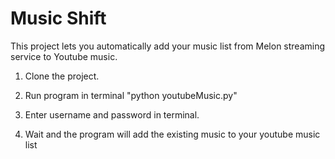 # Music Shift

This project lets you automatically add your music list from Melon streaming service to Youtube music.


1. Clone the project.

2. Run program in terminal "python youtubeMusic.py"

3. Enter username and password in terminal.

4. Wait and the program will add the existing music to your youtube music list
